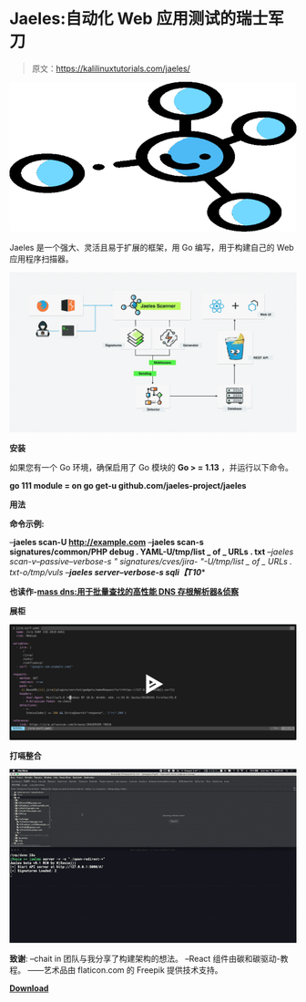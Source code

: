# Jaeles:自动化 Web 应用测试的瑞士军刀

> 原文：<https://kalilinuxtutorials.com/jaeles/>

[![Jaeles : The Swiss Army Knife For Automated Web Application Testing](img/cffd3025ddf0fed9ed72834c26e37d3f.png "Jaeles : The Swiss Army Knife For Automated Web Application Testing")](https://1.bp.blogspot.com/-j6SEly568Zg/Xj_bRdfbZ2I/AAAAAAAAE04/LBbS_XkNmKkecauBRfQiVZneD1tW_8UXQCLcBGAsYHQ/s1600/jaeles-svg.png)

Jaeles 是一个强大、灵活且易于扩展的框架，用 Go 编写，用于构建自己的 Web 应用程序扫描器。

![](img/d3321bfc5a7e00285e06eb1289cc315a.png)

**安装**

如果您有一个 Go 环境，确保启用了 Go 模块的 **Go > = 1.13** ，并运行以下命令。

**go 111 module = on go get-u github.com/jaeles-project/jaeles**

**用法**

**命令示例:**

–**jaeles scan-U http://example.com**
–**jaeles scan-s signatures/common/PHP debug . YAML-U/tmp/list _ of _ URLs . txt**
–**jaeles scan-v–passive–verbose-s " signatures/cves/jira-* "-U/tmp/list _ of _ URLs . txt-o/tmp/vuls
–**jaeles server–verbose-s sqli【T10****

**也读作-[mass dns:用于批量查找的高性能 DNS 存根解析器&侦察](https://kalilinuxtutorials.com/massdns-a-high-performance-dns-stub-resolver-for-bulk-lookups-reconnaissance/)**

**展柜**

[![](img/8ff72becebaa4a3e33f35459845a777a.png)](https://asciinema.org/a/281205)

**打嗝整合**

![](img/b35ed1f3e9a7e91b1174f45f402817b6.png)

**致谢**:
–chait in 团队与我分享了构建架构的想法。
–React 组件由碳和碳驱动-教程。
——艺术品由 flaticon.com 的 Freepik 提供技术支持。

[**Download**](https://github.com/jaeles-project/jaeles)